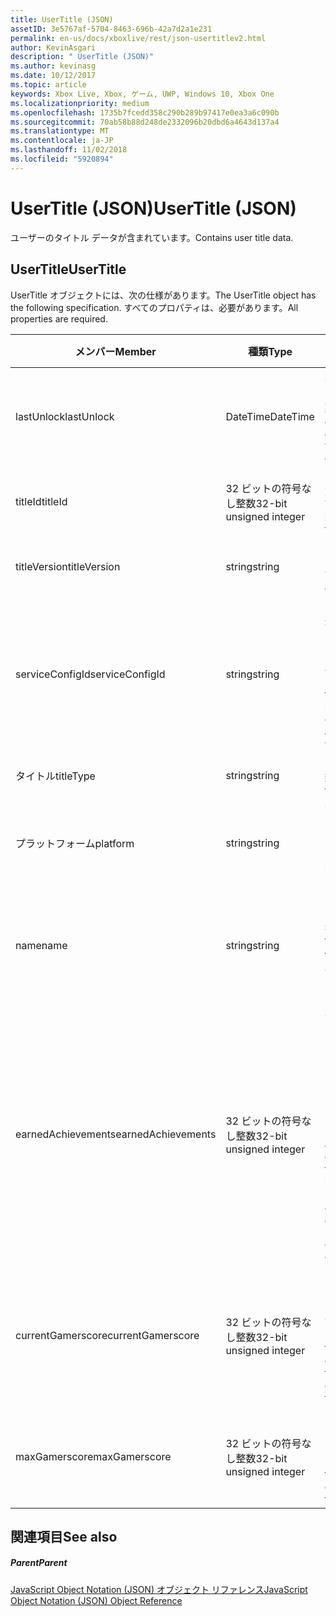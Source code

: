 ```yaml
---
title: UserTitle (JSON)
assetID: 3e5767af-5704-8463-696b-42a7d2a1e231
permalink: en-us/docs/xboxlive/rest/json-usertitlev2.html
author: KevinAsgari
description: " UserTitle (JSON)"
ms.author: kevinasg
ms.date: 10/12/2017
ms.topic: article
keywords: Xbox Live, Xbox, ゲーム, UWP, Windows 10, Xbox One
ms.localizationpriority: medium
ms.openlocfilehash: 1735b7fcedd358c290b289b97417e0ea3a6c090b
ms.sourcegitcommit: 70ab58b88d248de2332096b20dbd6a4643d137a4
ms.translationtype: MT
ms.contentlocale: ja-JP
ms.lasthandoff: 11/02/2018
ms.locfileid: "5920894"
---
```

# <a name="usertitle-json"></a><span data-ttu-id="872e8-104">UserTitle (JSON)</span><span class="sxs-lookup"><span data-stu-id="872e8-104">UserTitle (JSON)</span></span>
<span data-ttu-id="872e8-105">ユーザーのタイトル データが含まれています。</span><span class="sxs-lookup"><span data-stu-id="872e8-105">Contains user title data.</span></span> 
<a id="ID4EN"></a>

 
## <a name="usertitle"></a><span data-ttu-id="872e8-106">UserTitle</span><span class="sxs-lookup"><span data-stu-id="872e8-106">UserTitle</span></span>
 
<span data-ttu-id="872e8-107">UserTitle オブジェクトには、次の仕様があります。</span><span class="sxs-lookup"><span data-stu-id="872e8-107">The UserTitle object has the following specification.</span></span> <span data-ttu-id="872e8-108">すべてのプロパティは、必要があります。</span><span class="sxs-lookup"><span data-stu-id="872e8-108">All properties are required.</span></span>
 
| <span data-ttu-id="872e8-109">メンバー</span><span class="sxs-lookup"><span data-stu-id="872e8-109">Member</span></span>| <span data-ttu-id="872e8-110">種類</span><span class="sxs-lookup"><span data-stu-id="872e8-110">Type</span></span>| <span data-ttu-id="872e8-111">説明</span><span class="sxs-lookup"><span data-stu-id="872e8-111">Description</span></span>| 
| --- | --- | --- | 
| <span data-ttu-id="872e8-112">lastUnlock</span><span class="sxs-lookup"><span data-stu-id="872e8-112">lastUnlock</span></span>| <span data-ttu-id="872e8-113">DateTime</span><span class="sxs-lookup"><span data-stu-id="872e8-113">DateTime</span></span>| <span data-ttu-id="872e8-114">実績を獲得した最後の時刻。</span><span class="sxs-lookup"><span data-stu-id="872e8-114">The time an achievement was last earned.</span></span>| 
| <span data-ttu-id="872e8-115">titleId</span><span class="sxs-lookup"><span data-stu-id="872e8-115">titleId</span></span>| <span data-ttu-id="872e8-116">32 ビットの符号なし整数</span><span class="sxs-lookup"><span data-stu-id="872e8-116">32-bit unsigned integer</span></span>| <span data-ttu-id="872e8-117">タイトルの一意の識別子。</span><span class="sxs-lookup"><span data-stu-id="872e8-117">The unique identifier for the title.</span></span>| 
| <span data-ttu-id="872e8-118">titleVersion</span><span class="sxs-lookup"><span data-stu-id="872e8-118">titleVersion</span></span>| <span data-ttu-id="872e8-119">string</span><span class="sxs-lookup"><span data-stu-id="872e8-119">string</span></span>| <span data-ttu-id="872e8-120">タイトルのバージョン。</span><span class="sxs-lookup"><span data-stu-id="872e8-120">The version of the title.</span></span>| 
| <span data-ttu-id="872e8-121">serviceConfigId</span><span class="sxs-lookup"><span data-stu-id="872e8-121">serviceConfigId</span></span>| <span data-ttu-id="872e8-122">string</span><span class="sxs-lookup"><span data-stu-id="872e8-122">string</span></span>| <span data-ttu-id="872e8-123">タイトルに関連付けられているプライマリ サービス構成のセットの ID です。</span><span class="sxs-lookup"><span data-stu-id="872e8-123">ID of the primary service config set associated with the title.</span></span>| 
| <span data-ttu-id="872e8-124">タイトル</span><span class="sxs-lookup"><span data-stu-id="872e8-124">titleType</span></span>| <span data-ttu-id="872e8-125">string</span><span class="sxs-lookup"><span data-stu-id="872e8-125">string</span></span>| <span data-ttu-id="872e8-126">タイトルの種類。</span><span class="sxs-lookup"><span data-stu-id="872e8-126">The title type.</span></span>| 
| <span data-ttu-id="872e8-127">プラットフォーム</span><span class="sxs-lookup"><span data-stu-id="872e8-127">platform</span></span>| <span data-ttu-id="872e8-128">string</span><span class="sxs-lookup"><span data-stu-id="872e8-128">string</span></span>| <span data-ttu-id="872e8-129">サポートされているプラットフォームです。</span><span class="sxs-lookup"><span data-stu-id="872e8-129">The supported platform.</span></span>| 
| <span data-ttu-id="872e8-130">name</span><span class="sxs-lookup"><span data-stu-id="872e8-130">name</span></span>| <span data-ttu-id="872e8-131">string</span><span class="sxs-lookup"><span data-stu-id="872e8-131">string</span></span>| <span data-ttu-id="872e8-132">このタイトルのテキストの名前。</span><span class="sxs-lookup"><span data-stu-id="872e8-132">The text name of this title.</span></span> <span data-ttu-id="872e8-133">最大長 22 です。</span><span class="sxs-lookup"><span data-stu-id="872e8-133">Maximum length 22.</span></span>| 
| <span data-ttu-id="872e8-134">earnedAchievements</span><span class="sxs-lookup"><span data-stu-id="872e8-134">earnedAchievements</span></span>| <span data-ttu-id="872e8-135">32 ビットの符号なし整数</span><span class="sxs-lookup"><span data-stu-id="872e8-135">32-bit unsigned integer</span></span>| <span data-ttu-id="872e8-136">実績の数は、ロック解除した実績を含む、タイトルの獲得し、チャレンジを正常に完了しました。</span><span class="sxs-lookup"><span data-stu-id="872e8-136">The number of achievements earned for the title, including unlocked achievements and successfully completed challenges.</span></span>| 
| <span data-ttu-id="872e8-137">currentGamerscore</span><span class="sxs-lookup"><span data-stu-id="872e8-137">currentGamerscore</span></span>| <span data-ttu-id="872e8-138">32 ビットの符号なし整数</span><span class="sxs-lookup"><span data-stu-id="872e8-138">32-bit unsigned integer</span></span>| <span data-ttu-id="872e8-139">このユーザーがこのタイトルでの原因の合計ゲーマー スコア。</span><span class="sxs-lookup"><span data-stu-id="872e8-139">The total gamerscore this user has earned in this title.</span></span>| 
| <span data-ttu-id="872e8-140">maxGamerscore</span><span class="sxs-lookup"><span data-stu-id="872e8-140">maxGamerscore</span></span>| <span data-ttu-id="872e8-141">32 ビットの符号なし整数</span><span class="sxs-lookup"><span data-stu-id="872e8-141">32-bit unsigned integer</span></span>| <span data-ttu-id="872e8-142">このタイトルの合計の可能なゲーマー スコア。</span><span class="sxs-lookup"><span data-stu-id="872e8-142">The total possible gamerscore for this title.</span></span>| 
  
<a id="ID4EFE"></a>

 
## <a name="see-also"></a><span data-ttu-id="872e8-143">関連項目</span><span class="sxs-lookup"><span data-stu-id="872e8-143">See also</span></span>
 
<a id="ID4EHE"></a>

 
##### <a name="parent"></a><span data-ttu-id="872e8-144">Parent</span><span class="sxs-lookup"><span data-stu-id="872e8-144">Parent</span></span> 

[<span data-ttu-id="872e8-145">JavaScript Object Notation (JSON) オブジェクト リファレンス</span><span class="sxs-lookup"><span data-stu-id="872e8-145">JavaScript Object Notation (JSON) Object Reference</span></span>](atoc-xboxlivews-reference-json.md)

   
